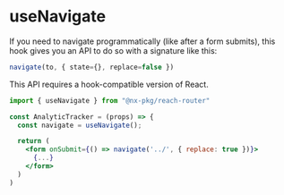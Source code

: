 # useNavigate

If you need to navigate programmatically (like after a form submits), this hook gives you an API to do so with a signature like this:

```js
navigate(to, { state={}, replace=false })
```

This API requires a hook-compatible version of React.

```jsx
import { useNavigate } from "@nx-pkg/reach-router"

const AnalyticTracker = (props) => {
  const navigate = useNavigate();

  return (
    <form onSubmit={() => navigate('../', { replace: true })}>
      {...}
    </form>
  )
)
```
